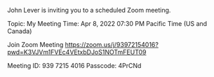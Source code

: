 John Lever is inviting you to a scheduled Zoom meeting.

Topic: My Meeting
Time: Apr 8, 2022 07:30 PM Pacific Time (US and Canada)

Join Zoom Meeting
https://zoom.us/j/93972154016?pwd=K3VJVm1FVEc4VEtxbDJoS1NOTmFEUT09

Meeting ID: 939 7215 4016
Passcode: 4PrCNd
